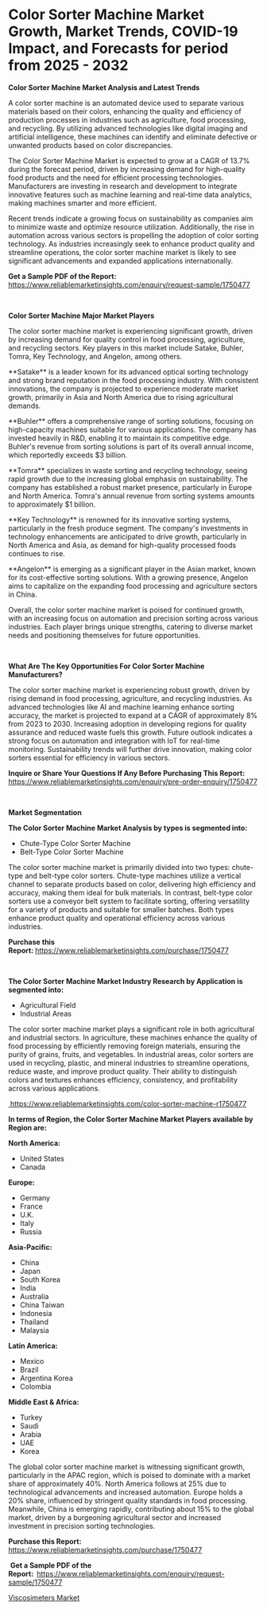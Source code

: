 <p><h1>Color Sorter Machine Market Growth, Market Trends, COVID-19 Impact, and Forecasts for period from 2025 - 2032</h1></p><p><strong>Color Sorter Machine Market Analysis and Latest Trends</strong></p>
<p><p>A color sorter machine is an automated device used to separate various materials based on their colors, enhancing the quality and efficiency of production processes in industries such as agriculture, food processing, and recycling. By utilizing advanced technologies like digital imaging and artificial intelligence, these machines can identify and eliminate defective or unwanted products based on color discrepancies.</p><p>The Color Sorter Machine Market is expected to grow at a CAGR of 13.7% during the forecast period, driven by increasing demand for high-quality food products and the need for efficient processing technologies. Manufacturers are investing in research and development to integrate innovative features such as machine learning and real-time data analytics, making machines smarter and more efficient.</p><p>Recent trends indicate a growing focus on sustainability as companies aim to minimize waste and optimize resource utilization. Additionally, the rise in automation across various sectors is propelling the adoption of color sorting technology. As industries increasingly seek to enhance product quality and streamline operations, the color sorter machine market is likely to see significant advancements and expanded applications internationally.</p></p>
<p><strong>Get a Sample PDF of the Report:&nbsp;</strong> <a href="https://www.reliablemarketinsights.com/enquiry/request-sample/1750477?utm_campaign=1937&utm_medium=2&utm_source=Github&utm_content=ia&utm_term=19022025&utm_id=color-sorter-machine">https://www.reliablemarketinsights.com/enquiry/request-sample/1750477</a></p>
<p>&nbsp;</p>
<p><strong>Color Sorter Machine Major Market Players</strong></p>
<p><p>The color sorter machine market is experiencing significant growth, driven by increasing demand for quality control in food processing, agriculture, and recycling sectors. Key players in this market include Satake, Buhler, Tomra, Key Technology, and Angelon, among others.</p><p>**Satake** is a leader known for its advanced optical sorting technology and strong brand reputation in the food processing industry. With consistent innovations, the company is projected to experience moderate market growth, primarily in Asia and North America due to rising agricultural demands.</p><p>**Buhler** offers a comprehensive range of sorting solutions, focusing on high-capacity machines suitable for various applications. The company has invested heavily in R&D, enabling it to maintain its competitive edge. Buhler's revenue from sorting solutions is part of its overall annual income, which reportedly exceeds $3 billion.</p><p>**Tomra** specializes in waste sorting and recycling technology, seeing rapid growth due to the increasing global emphasis on sustainability. The company has established a robust market presence, particularly in Europe and North America. Tomra's annual revenue from sorting systems amounts to approximately $1 billion.</p><p>**Key Technology** is renowned for its innovative sorting systems, particularly in the fresh produce segment. The company's investments in technology enhancements are anticipated to drive growth, particularly in North America and Asia, as demand for high-quality processed foods continues to rise.</p><p>**Angelon** is emerging as a significant player in the Asian market, known for its cost-effective sorting solutions. With a growing presence, Angelon aims to capitalize on the expanding food processing and agriculture sectors in China.</p><p>Overall, the color sorter machine market is poised for continued growth, with an increasing focus on automation and precision sorting across various industries. Each player brings unique strengths, catering to diverse market needs and positioning themselves for future opportunities.</p></p>
<p>&nbsp;</p>
<p><strong>What Are The Key Opportunities For Color Sorter Machine Manufacturers?</strong></p>
<p><p>The color sorter machine market is experiencing robust growth, driven by rising demand in food processing, agriculture, and recycling industries. As advanced technologies like AI and machine learning enhance sorting accuracy, the market is projected to expand at a CAGR of approximately 8% from 2023 to 2030. Increasing adoption in developing regions for quality assurance and reduced waste fuels this growth. Future outlook indicates a strong focus on automation and integration with IoT for real-time monitoring. Sustainability trends will further drive innovation, making color sorters essential for efficiency in various sectors.</p></p>
<p><strong>Inquire or Share Your Questions If Any Before Purchasing This Report:</strong> <a href="https://www.reliablemarketinsights.com/enquiry/pre-order-enquiry/1750477?utm_campaign=1937&utm_medium=2&utm_source=Github&utm_content=ia&utm_term=19022025&utm_id=color-sorter-machine">https://www.reliablemarketinsights.com/enquiry/pre-order-enquiry/1750477</a></p>
<p>&nbsp;</p>
<p><strong>Market Segmentation</strong></p>
<p><strong>The Color Sorter Machine Market Analysis by types is segmented into:</strong></p>
<p><ul><li>Chute-Type Color Sorter Machine</li><li>Belt-Type Color Sorter Machine</li></ul></p>
<p><p>The color sorter machine market is primarily divided into two types: chute-type and belt-type color sorters. Chute-type machines utilize a vertical channel to separate products based on color, delivering high efficiency and accuracy, making them ideal for bulk materials. In contrast, belt-type color sorters use a conveyor belt system to facilitate sorting, offering versatility for a variety of products and suitable for smaller batches. Both types enhance product quality and operational efficiency across various industries.</p></p>
<p><strong>Purchase this Report:&nbsp;</strong><a href="https://www.reliablemarketinsights.com/purchase/1750477?utm_campaign=1937&utm_medium=2&utm_source=Github&utm_content=ia&utm_term=19022025&utm_id=color-sorter-machine">https://www.reliablemarketinsights.com/purchase/1750477</a></p>
<p>&nbsp;</p>
<p><strong>The Color Sorter Machine Market Industry Research by Application is segmented into:</strong></p>
<p><ul><li>Agricultural Field</li><li>Industrial Areas</li></ul></p>
<p><p>The color sorter machine market plays a significant role in both agricultural and industrial sectors. In agriculture, these machines enhance the quality of food processing by efficiently removing foreign materials, ensuring the purity of grains, fruits, and vegetables. In industrial areas, color sorters are used in recycling, plastic, and mineral industries to streamline operations, reduce waste, and improve product quality. Their ability to distinguish colors and textures enhances efficiency, consistency, and profitability across various applications.</p></p>
<p><a href="https://www.reliablemarketinsights.com/color-sorter-machine-r1750477?utm_campaign=1937&utm_medium=2&utm_source=Github&utm_content=ia&utm_term=19022025&utm_id=color-sorter-machine">&nbsp;https://www.reliablemarketinsights.com/color-sorter-machine-r1750477</a></p>
<p><strong>In terms of Region, the Color Sorter Machine Market Players available by Region are:</strong></p>
<p>
    <p> <strong> North America: </strong>
        <ul>
            <li>United States</li>
            <li>Canada</li>
        </ul>
        </p> 
    <p> <strong> Europe: </strong>
        <ul>
            <li>Germany</li>
            <li>France</li>
            <li>U.K.</li>
            <li>Italy</li>
            <li>Russia</li>
        </ul>
        </p> 
    <p> <strong> Asia-Pacific: </strong>
        <ul>
            <li>China</li>
            <li>Japan</li>
            <li>South Korea</li>
            <li>India</li>
            <li>Australia</li>
            <li>China Taiwan</li>
            <li>Indonesia</li>
            <li>Thailand</li>
            <li>Malaysia</li>
        </ul>
        </p> 
    <p> <strong> Latin America: </strong>
        <ul>
            <li>Mexico</li>
            <li>Brazil</li>
            <li>Argentina Korea</li>
            <li>Colombia</li>
        </ul>
        </p> 
    <p> <strong> Middle East & Africa: </strong>
        <ul>
            <li>Turkey</li>
            <li>Saudi</li>
            <li>Arabia</li>
            <li>UAE</li>
            <li>Korea</li>
        </ul>
    </p>
    </p>
<p><p>The global color sorter machine market is witnessing significant growth, particularly in the APAC region, which is poised to dominate with a market share of approximately 40%. North America follows at 25% due to technological advancements and increased automation. Europe holds a 20% share, influenced by stringent quality standards in food processing. Meanwhile, China is emerging rapidly, contributing about 15% to the global market, driven by a burgeoning agricultural sector and increased investment in precision sorting technologies.</p></p>
<p><strong>Purchase this Report: </strong><a href="https://www.reliablemarketinsights.com/purchase/1750477?utm_campaign=1937&utm_medium=2&utm_source=Github&utm_content=ia&utm_term=19022025&utm_id=color-sorter-machine">https://www.reliablemarketinsights.com/purchase/1750477</a></p>
<p>&nbsp;<strong>Get a Sample PDF of the Report:&nbsp;&nbsp;</strong><a href="https://www.reliablemarketinsights.com/enquiry/request-sample/1750477?utm_campaign=1937&utm_medium=2&utm_source=Github&utm_content=ia&utm_term=19022025&utm_id=color-sorter-machine">https://www.reliablemarketinsights.com/enquiry/request-sample/1750477</a></p>
<p><strong></strong></p>
<p><p><a href="https://github.com/bmorecock/Market-Research-Report-List-6/blob/main/viscosimeters-market.md?utm_campaign=1937&utm_medium=2&utm_source=Github&utm_content=ia&utm_term=19022025&utm_id=color-sorter-machine">Viscosimeters Market</a></p></p>